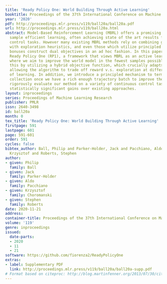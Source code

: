 ```yaml
---
title: 'Ready Policy One: World Building Through Active Learning'
booktitle: Proceedings of the 37th International Conference on Machine Learning
year: '2020'
pdf: http://proceedings.mlr.press/v119/ball20a/ball20a.pdf
url: http://proceedings.mlr.press/v119/ball20a.html
abstract: Model-Based Reinforcement Learning (MBRL) offers a promising direction for
  sample efficient learning, often achieving state of the art results for continuous
  control tasks. However many existing MBRL methods rely on combining greedy policies
  with exploration heuristics, and even those which utilize principled exploration
  bonuses construct dual objectives in an ad hoc fashion. In this paper we introduce
  Ready Policy One (RP1), a framework that views MBRL as an active learning problem,
  where we aim to improve the world model in the fewest samples possible. RP1 achieves
  this by utilizing a hybrid objective function, which crucially adapts during optimization,
  allowing the algorithm to trade off reward v.s. exploration at different stages
  of learning. In addition, we introduce a principled mechanism to terminate sample
  collection once we have a rich enough trajectory batch to improve the model. We
  rigorously evaluate our method on a variety of continuous control tasks, and demonstrate
  statistically significant gains over existing approaches.
layout: inproceedings
series: Proceedings of Machine Learning Research
publisher: PMLR
issn: 2640-3498
id: ball20a
month: 0
tex_title: 'Ready Policy One: World Building Through Active Learning'
firstpage: 591
lastpage: 601
page: 591-601
order: 591
cycles: false
bibtex_author: Ball, Philip and Parker-Holder, Jack and Pacchiano, Aldo and Choromanski,
  Krzysztof and Roberts, Stephen
author:
- given: Philip
  family: Ball
- given: Jack
  family: Parker-Holder
- given: Aldo
  family: Pacchiano
- given: Krzysztof
  family: Choromanski
- given: Stephen
  family: Roberts
date: 2020-11-21
address: 
container-title: Proceedings of the 37th International Conference on Machine Learning
volume: '119'
genre: inproceedings
issued:
  date-parts:
  - 2020
  - 11
  - 21
software: https://github.com/fiorenza2/ReadyPolicyOne
extras:
- label: Supplementary PDF
  link: http://proceedings.mlr.press/v119/ball20a/ball20a-supp.pdf
# Format based on citeproc: http://blog.martinfenner.org/2013/07/30/citeproc-yaml-for-bibliographies/
---
```

